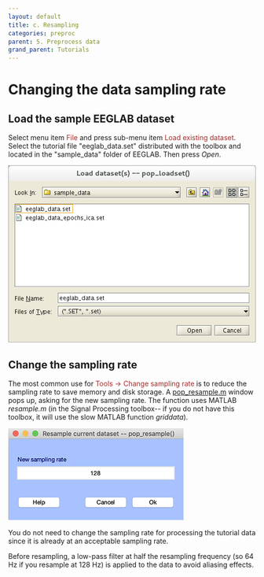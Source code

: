 ```yaml
---
layout: default
title: c. Resampling
categories: preproc
parent: 5. Preprocess data
grand_parent: Tutorials
---
```

Changing the data sampling rate
======

Load the sample EEGLAB dataset
---------------------------------

Select menu item <span style="color: brown">File</span> and press sub-menu item
<span style="color: brown">Load existing dataset</span>. Select the tutorial file "eeglab_data.set" distributed with
the toolbox and located in the "sample_data" folder of EEGLAB. Then press *Open*.

![Image:Pop_loadset.png](/assets/images/Pop_loadset.png)

Change the sampling rate
---------------------------------

The most common use for <span style="color: brown">Tools → Change sampling
rate</span> is to reduce the sampling rate to save memory and disk
storage. A [pop_resample.m](http://sccn.ucsd.edu/eeglab/locatefile.php?file=pop_resample.m) window pops up, asking for the new
sampling rate. The function uses MATLAB *resample.m* (in the Signal
Processing toolbox-- if you do not have this toolbox, it will use the
slow MATLAB function *griddata*).

![Image:pop_resample.png](/assets/images/pop_resample.png)

You do not need to change the sampling rate for processing the tutorial data since it is already at an acceptable sampling rate.

Before resampling, a low-pass filter at half the resampling frequency (so 64 Hz if you resample at 128 Hz) is applied to the data to avoid aliasing effects.
